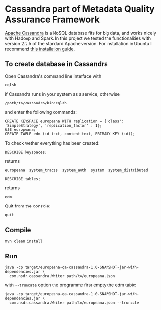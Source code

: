 # Cassandra part of Metadata Quality Assurance Framework

[Apache Cassandra](http://cassandra.apache.org/) is a NoSQL database fits for big data, and works nicely with Hadoop and Spark. In this project we tested the functionalities with version 2.2.5 of the standard Apache version. For installation in Ubuntu I recommend [this installation guide](https://www.digitalocean.com/community/tutorials/how-to-install-cassandra-and-run-a-single-node-cluster-on-ubuntu-14-04).

## To create database in Cassandra

Open Cassandra's command line interface with

    cqlsh

if Cassandra runs in your system as a service, otherwise 

    /path/to/cassandra/bin/cqlsh

and enter the following commands:

    CREATE KEYSPACE europeana WITH replication = {'class': 'SimpleStrategy', 'replication_factor' : 1};
    USE europeana;
    CREATE TABLE edm (id text, content text, PRIMARY KEY (id));

To check wether everything has been created:

    DESCRIBE keyspaces;

returns

    europeana  system_traces  system_auth  system  system_distributed

    DESCRIBE tables;

returns

    edm

Quit from the console:

    quit

## Compile

    mvn clean install
    
## Run

    java -cp target/europeana-qa-cassandra-1.0-SNAPSHOT-jar-with-dependencies.jar \
      com.nsdr.cassandra.Writer path/to/europeana.json

with `--truncate` option the programme first empty the edm table:

    java -cp target/europeana-qa-cassandra-1.0-SNAPSHOT-jar-with-dependencies.jar \
      com.nsdr.cassandra.Writer path/to/europeana.json --truncate
